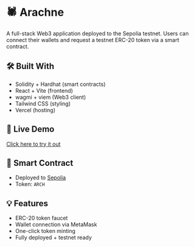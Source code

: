 # 🕷️ Arachne

A full-stack Web3 application deployed to the Sepolia testnet. Users can connect their wallets and request a testnet ERC-20 token via a smart contract.

## 🛠️ Built With
- Solidity + Hardhat (smart contracts)
- React + Vite (frontend)
- wagmi + viem (Web3 client)
- Tailwind CSS (styling)
- Vercel (hosting)

## 🔗 Live Demo
[Click here to try it out](https://arachne-ruddy.vercel.app)

## 📜 Smart Contract
- Deployed to [Sepolia](https://sepolia.etherscan.io/address/0xdB53fF65d3eDa8dD7ce94e97C81281555Ce1cFA9)
- Token: `ARCH`

## 💡 Features
- ERC-20 token faucet
- Wallet connection via MetaMask
- One-click token minting
- Fully deployed + testnet ready
